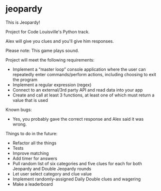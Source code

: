 # jeopardy
This is Jeopardy!

Project for Code Louisville's Python track.

Alex will give you clues and you'll give him responses.

Please note: This game plays sound.

Project will meet the following requirements:
* Implement a “master loop” console application where the user can repeatedly enter commands/perform actions, including choosing to exit the program
* Implement a regular expression (regex)
* Connect to an external/3rd party API and read data into your app
* Create and call at least 3 functions, at least one of which must return a value that is used

Known bugs:
* Yes, you probably gave the correct response and Alex said it was wrong.

Things to do in the future:
* Refactor all the things
* Tests
* Improve matching
* Add timer for answers
* Pull random list of six categories and five clues for each for both Jeopardy and Double Jeopardy rounds
* Let user select category and clue value
* Implement randomly-assigned Daily Double clues and wagering
* Make a leaderboard